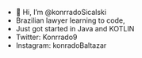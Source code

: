 - 👋 Hi, I’m @konrradoSicalski
- Brazilian lawyer learning to code,
- Just got started in Java and KOTLIN
- Twitter: Konrrado9
- Instagram: konradoBaltazar
